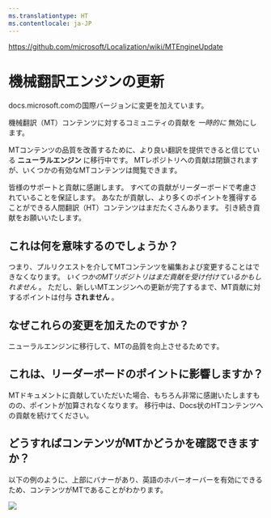 ```yaml
---
ms.translationtype: HT
ms.contentlocale: ja-JP
---
```

https://github.com/microsoft/Localization/wiki/MTEngineUpdate

# 機械翻訳エンジンの更新

docs.microsoft.comの国際バージョンに変更を加えています。

機械翻訳（MT）コンテンツに対するコミュニティの貢献を _一時的に_ 無効にします。

MTコンテンツの品質を改善するために、より良い翻訳を提供できると信じている **ニューラルエンジン** に移行中です。 MTレポジトリへの貢献は閉鎖されますが、いくつかの有効なMTコンテンツは閲覧できます。

皆様のサポートと貢献に感謝します。 すべての貢献がリーダーボードで考慮されていることを保証します。
あなたが貢献し、より多くのポイントを獲得することができる人間翻訳（HT）コンテンツはまだたくさんあります。 引き続き貢献をお願いいたします。

## これは何を意味するのでしょうか？
つまり、プルリクエストを介してMTコンテンツを編集および変更することはできなくなります。 _いくつかのMTリポジトリはまだ貢献を受け付けているかもしれません_ 。 ただし、新しいMTエンジンへの更新が完了するまで、MT貢献に対するポイントは付与 **されません** 。

## なぜこれらの変更を加えたのですか？
ニューラルエンジンに移行して、MTの品質を向上させるためです。

## これは、リーダーボードのポイントに影響しますか？
MTドキュメントに貢献していただいた場合、もちろん非常に感謝いたしますものの、ポイントが加算されなくなります。 移行中は、Docs状のHTコンテンツへの貢献を続けてください。

## どうすればコンテンツがMTかどうかを確認できますか？
以下の例のように、上部にバナーがあり、英語のホバーオーバーを有効にできるため、コンテンツがMTであることがわかります。

![](https://raw.githubusercontent.com/wiki/microsoft/Localization/img/MLCP_Improvements/MTBanner.png)
